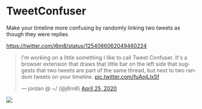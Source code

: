 # TweetConfuser
Make your timeline more confusing by randomly linking two tweets as though they were replies


https://twitter.com/j6m8/status/1254066062049460224

<blockquote class="twitter-tweet"><p lang="en" dir="ltr">I&#39;m working on a little something I like to call Tweet Confuser. It&#39;s a browser extension that draws that little bar on the left side that suggests that two tweets are part of the same thread, but next to two random tweets on your timeline. <a href="https://t.co/fuAojLlxSf">pic.twitter.com/fuAojLlxSf</a></p>&mdash; jordan @ ~/ (@j6m8) <a href="https://twitter.com/j6m8/status/1254066062049460224?ref_src=twsrc%5Etfw">April 25, 2020</a></blockquote>

![](https://pbs.twimg.com/media/EWdWVUvUEAEXA3J?format=jpg&name=large)
